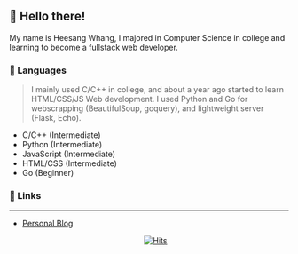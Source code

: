## 👋 Hello there!
 My name is Heesang Whang, I majored in Computer Science in college and learning to become a fullstack web developer. 
 
### 🔖 Languages

> I mainly used C/C++ in college, and about a year ago started to learn HTML/CSS/JS Web development. I used Python and Go for webscrapping (BeautifulSoup, goquery), and lightweight server (Flask, Echo).

* C/C++ (Intermediate)
* Python (Intermediate)
* JavaScript (Intermediate)
* HTML/CSS (Intermediate)
* Go (Beginner)

### 🔗 Links

___

* [Personal Blog](https://runfridge-dev-blog.netlify.app/)

  <div align=center>
 
  [![Hits](https://hits.seeyoufarm.com/api/count/incr/badge.svg?url=https%3A%2F%2Fgithub.com%2Fhwhang0917)](https://hits.seeyoufarm.com)
	
  </div>
